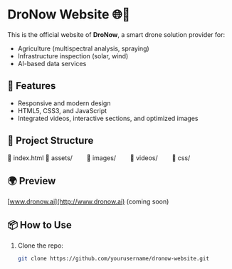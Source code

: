 # DroNow Website 🌐🚁

This is the official website of **DroNow**, a smart drone solution provider for:
- Agriculture (multispectral analysis, spraying)
- Infrastructure inspection (solar, wind)
- AI-based data services

## 🚀 Features
- Responsive and modern design
- HTML5, CSS3, and JavaScript
- Integrated videos, interactive sections, and optimized images

## 📁 Project Structure
📂 index.html
📂 assets/
  📁 images/
  📁 videos/
  📁 css/

## 🌍 Preview
[www.dronow.ai](http://www.dronow.ai) (coming soon)

## 📦 How to Use
1. Clone the repo:
   ```bash
   git clone https://github.com/yourusername/dronow-website.git
